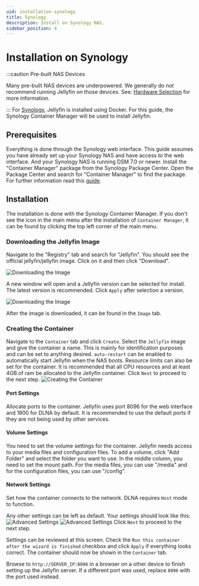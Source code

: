 ```yaml
---
uid: installation-synology
title: Synology
description: Install on Synology NAS.
sidebar_position: 4
---
```


# Installation on Synology

:::caution Pre-built NAS Devices

Many pre-built NAS devices are underpowered. We generally do not recommend running Jellyfin on those devices.
See: [Hardware Selection](/docs/general/administration/hardware-selection) for more information.

:::
For [Synology](https://www.synology.com/en-us/dsm), Jellyfin is installed using Docker. For this guide, the Synology Container Manager will be used to install Jellyfin.

## Prerequisites

Everything is done through the Synology web interface.
This guide assumes you have already set up your Synology NAS and have access to the web interface. And your Synology NAS is running DSM 7.0 or newer.
Install the "Container Manager" package from the Synology Package Center.
Open the Package Center and search for "Container Manager" to find the package.
For further information read this [guide](https://kb.synology.com/en-global/DSM/help/DSM/PkgManApp/install_buy?version=7).

## Installation

The installation is done with the Synology Container Manager.
If you don't see the icon in the main menu after the installation of `Container Manager`, it can be found by clicking the top left corner of the main menu.

### Downloading the Jellyfin Image

Navigate to the "Registry" tab and search for "Jellyfin". You should see the official jellyfin/jellyfin image. Click on it and then click "Download".

![Downloading the Image](/images/docs/install-synology-10.png)

A new window will open and a Jellyfin version can be selected for install. The latest version is recommended. Click `Apply` after selection a version.

![Downloading the Image](/images/docs/install-synology-11.png)

After the image is downloaded, it can be found in the `Image` tab.

### Creating the Container

Navigate to the `Container` tab and click `Create`.
Select the `Jellyfin` image and give the container a name. This is mainly for identification purposes and can be set to anything desired. `auto-restart` can be enabled to automatically start Jellyfin when the NAS boots.
Resource limits can also be set for the container. It is recommended that all CPU resources and at least 4GB of ram be allocated to the Jellyfin container.
Click `Next` to proceed to the next step.
![Creating the Container](/images/docs/install-synology-12.png)

#### Port Settings

Allocate ports to the container. Jellyfin uses port 8096 for the web interface and 1900 for DLNA by default. It is recommended to use the default ports if they are not being used by other services.

#### Volume Settings

You need to set the volume settings for the container. Jellyfin needs access to your media files and configuration files.
To add a volume, click "Add Folder" and select the folder you want to use. In the middle column, you need to set the mount path. For the media files, you can use "/media" and for the configuration files, you can use "/config".

#### Network Settings
Set how the container connects to the network. DLNA requires `Host` mode to function.

Any other settings can be left as default.
Your settings should look like this:
![Advanced Settings](/images/docs/install-synology-13.png)
![Advanced Settings](/images/docs/install-synology-14.png)
Click `Next` to proceed to the next step.

Settings can be reviewed at this screen. Check the `Run this container after the wizard is finished` checkbox and click `Apply` if everything looks correct. The container should now be shown in the `Container` tab.

Browse to `http://SERVER_IP:8096` in a browser on a other device to finish setting up the Jellyfin server.
If a different port was used, replace `8096` with the port used instead.

